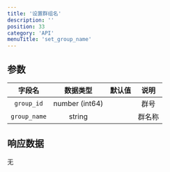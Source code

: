 ```yaml
---
title: '设置群组名'
description: ''
position: 33
category: 'API'
menuTitle: 'set_group_name'
---
```


## 参数

| 字段名 | 数据类型 | 默认值 | 说明 |
| :---: | :---: | :---: | :---: |
| `group_id` | number (int64) | | 群号 |
| `group_name` | string |  | 群名称 |

## 响应数据

无
